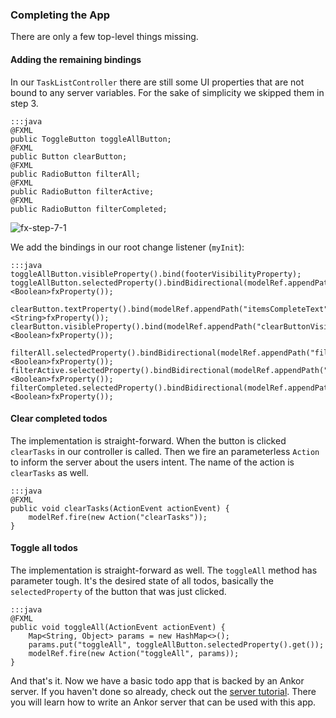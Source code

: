 ### Completing the App

There are only a few top-level things missing.

#### Adding the remaining bindings

In our `TaskListController` there are still some UI properties that are not bound to any server variables.
For the sake of simplicity we skipped them in step 3.

    :::java
    @FXML
    public ToggleButton toggleAllButton;
    @FXML
    public Button clearButton;
    @FXML
    public RadioButton filterAll;
    @FXML
    public RadioButton filterActive;
    @FXML
    public RadioButton filterCompleted;

![fx-step-7-1](/static/images/tutorial/fx-step-7-1.png)

We add the bindings in our root change listener (`myInit`):

    :::java
    toggleAllButton.visibleProperty().bind(footerVisibilityProperty);
    toggleAllButton.selectedProperty().bindBidirectional(modelRef.appendPath("toggleAll").<Boolean>fxProperty());

    clearButton.textProperty().bind(modelRef.appendPath("itemsCompleteText").<String>fxProperty());
    clearButton.visibleProperty().bind(modelRef.appendPath("clearButtonVisibility").<Boolean>fxProperty());

    filterAll.selectedProperty().bindBidirectional(modelRef.appendPath("filterAllSelected").<Boolean>fxProperty());
    filterActive.selectedProperty().bindBidirectional(modelRef.appendPath("filterActiveSelected").<Boolean>fxProperty());
    filterCompleted.selectedProperty().bindBidirectional(modelRef.appendPath("filterCompletedSelected").<Boolean>fxProperty());

#### Clear completed todos

The implementation is straight-forward.
When the button is clicked `clearTasks` in our controller is called.
Then we fire an parameterless `Action` to inform the server about the users intent.
The name of the action is `clearTasks` as well.

    :::java
    @FXML
    public void clearTasks(ActionEvent actionEvent) {
        modelRef.fire(new Action("clearTasks"));
    }

#### Toggle all todos

The implementation is straight-forward as well.
The `toggleAll` method has parameter tough.
It's the desired state of all todos, basically the `selectedProperty` of the button that was just clicked.

    :::java
    @FXML
    public void toggleAll(ActionEvent actionEvent) {
        Map<String, Object> params = new HashMap<>();
        params.put("toggleAll", toggleAllButton.selectedProperty().get());
        modelRef.fire(new Action("toggleAll", params));
    }

And that's it. Now we have a basic todo app that is backed by an Ankor server.
If you haven't done so already, check out the [server tutorial][1].
There you will learn how to write an Ankor server that can be used with this app.

[1]: /tutorials/server
